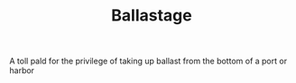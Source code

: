 ---
title: Ballastage
letter: B
permalink: "/definitions/ballastage.html"
body: A toll pald for the privilege of taking up ballast from the bottom of a port
  or harbor
published_at: '2018-07-07'
layout: post
---